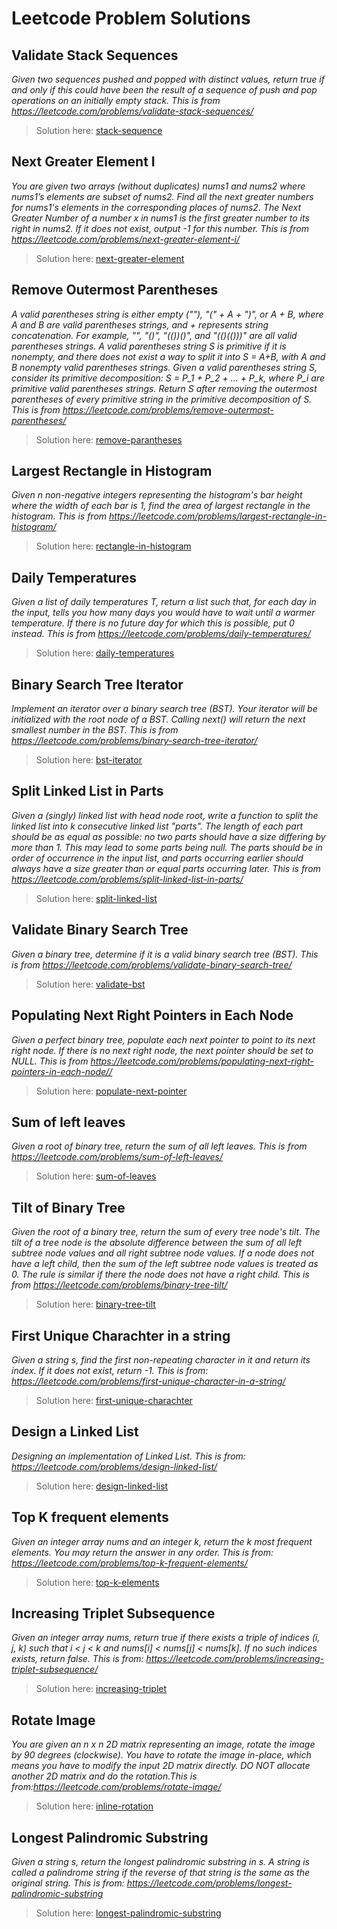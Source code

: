 # Leetcode Problem Solutions

## Validate Stack Sequences
*Given two sequences pushed and popped with distinct values, return true if and only if this could have been the result of a sequence of push and pop operations on an initially empty stack. This is from https://leetcode.com/problems/validate-stack-sequences/*
> Solution here: [stack-sequence](cpp/validateStackSequence.cpp)  

## Next Greater Element I
*You are given two arrays (without duplicates) nums1 and nums2 where nums1’s elements are subset of nums2. Find all the next greater numbers for nums1's elements in the corresponding places of nums2. The Next Greater Number of a number x in nums1 is the first greater number to its right in nums2. If it does not exist, output -1 for this number. This is from https://leetcode.com/problems/next-greater-element-i/*
> Solution here: [next-greater-element](cpp/nextGreaterElement.cpp)

## Remove Outermost Parentheses
*A valid parentheses string is either empty (""), "(" + A + ")", or A + B, where A and B are valid parentheses strings, and + represents string concatenation. For example, "", "()", "(())()", and "(()(()))" are all valid parentheses strings. A valid parentheses string S is primitive if it is nonempty, and there does not exist a way to split it into S = A+B, with A and B nonempty valid parentheses strings. Given a valid parentheses string S, consider its primitive decomposition: S = P_1 + P_2 + ... + P_k, where P_i are primitive valid parentheses strings. Return S after removing the outermost parentheses of every primitive string in the primitive decomposition of S. This is from https://leetcode.com/problems/remove-outermost-parentheses/*
> Solution here: [remove-parantheses](cpp/removeOuterMostParanthesis.cpp)


## Largest Rectangle in Histogram
*Given n non-negative integers representing the histogram's bar height where the width of each bar is 1, find the area of largest rectangle in the histogram. This is from https://leetcode.com/problems/largest-rectangle-in-histogram/*
> Solution here: [rectangle-in-histogram](cpp/largestRectancleInHistogram.cpp)


## Daily Temperatures
*Given a list of daily temperatures T, return a list such that, for each day in the input, tells you how many days you would have to wait until a warmer temperature. If there is no future day for which this is possible, put 0 instead. This is from https://leetcode.com/problems/daily-temperatures/*
> Solution here: [daily-temperatures](cpp/dailyTemperature.cpp)


##  Binary Search Tree Iterator
*Implement an iterator over a binary search tree (BST). Your iterator will be initialized with the root node of a BST. Calling next() will return the next smallest number in the BST. This is from https://leetcode.com/problems/binary-search-tree-iterator/*
> Solution here: [bst-iterator](cpp/treeIterator.cpp)


##  Split Linked List in Parts
*Given a (singly) linked list with head node root, write a function to split the linked list into k consecutive linked list "parts".
The length of each part should be as equal as possible: no two parts should have a size differing by more than 1. This may lead to some parts being null.
The parts should be in order of occurrence in the input list, and parts occurring earlier should always have a size greater than or equal parts occurring later. This is from https://leetcode.com/problems/split-linked-list-in-parts/*
> Solution here: [split-linked-list](cpp/splitLinkedListInParts.cpp)


## Validate Binary Search Tree
*Given a binary tree, determine if it is a valid binary search tree (BST). This is from https://leetcode.com/problems/validate-binary-search-tree/*
> Solution here: [validate-bst](cpp/validateBinarySearchTree.cpp)


## Populating Next Right Pointers in Each Node
*Given a perfect binary tree, populate each next pointer to point to its next right node. If there is no next right node, the next pointer should be set to NULL. This is from https://leetcode.com/problems/populating-next-right-pointers-in-each-node//*
> Solution here: [populate-next-pointer](cpp/populateNextPointer.cpp)


## Sum of left leaves
*Given a root of binary tree, return the sum of all left leaves. This is from https://leetcode.com/problems/sum-of-left-leaves/*
> Solution here: [sum-of-leaves](cpp/sumOfLeftLeaves.cpp)


## Tilt of Binary Tree
*Given the root of a binary tree, return the sum of every tree node's tilt.
The tilt of a tree node is the absolute difference between the sum of all left subtree node values and all right subtree node values. If a node does not have a left child, then the sum of the left subtree node values is treated as 0. The rule is similar if there the node does not have a right child. This is from https://leetcode.com/problems/binary-tree-tilt/*
> Solution here: [binary-tree-tilt](cpp/findTreeTilt.cpp)


## First Unique Charachter in a string
*Given a string s, find the first non-repeating character in it and return its index. If it does not exist, return -1. This is from: https://leetcode.com/problems/first-unique-character-in-a-string/*
> Solution here: [first-unique-charachter](cpp/uniqueCharachter.cpp)


## Design a Linked List
*Designing an implementation of Linked List. This is from: https://leetcode.com/problems/design-linked-list/*
> Solution here: [design-linked-list](cpp/designLinkedList.cpp)


## Top K frequent elements
*Given an integer array nums and an integer k, return the k most frequent elements. You may return the answer in any order. This is from: https://leetcode.com/problems/top-k-frequent-elements/*
> Solution here: [top-k-elements](cpp/topKFrequentElements.cpp)


## Increasing Triplet Subsequence
*Given an integer array nums, return true if there exists a triple of indices (i, j, k) such that i < j < k and nums[i] < nums[j] < nums[k]. If no such indices exists, return false. This is from: https://leetcode.com/problems/increasing-triplet-subsequence/*
> Solution here: [increasing-triplet](cpp/increasingTriplet.cpp)

## Rotate Image
*You are given an n x n 2D matrix representing an image, rotate the image by 90 degrees (clockwise). You have to rotate the image in-place, which means you have to modify the input 2D matrix directly. DO NOT allocate another 2D matrix and do the rotation.This is from:https://leetcode.com/problems/rotate-image/*
> Solution here: [inline-rotation](cpp/rotateArray.cpp)

## Longest Palindromic Substring
*Given a string s, return the longest palindromic substring in s. A string is called a palindrome string if the reverse of that string is the same as the original string. This is from: https://leetcode.com/problems/longest-palindromic-substring*
> Solution here: [longest-palindromic-substring](cpp/longestPalindromeSubstring.cpp)
